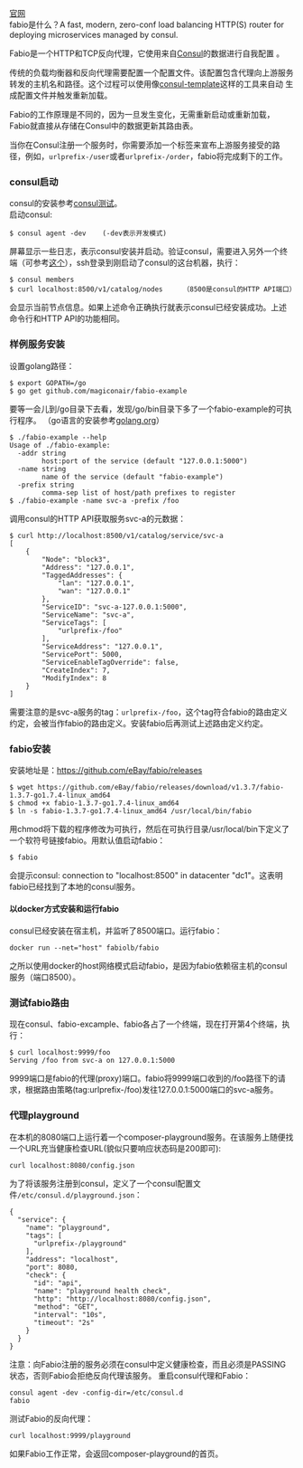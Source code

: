 [官网](https://fabiolb.net/)  
fabio是什么？A fast, modern, zero-conf load balancing HTTP(S) router for deploying microservices managed by consul.  

Fabio是一个HTTP和TCP反向代理，它使用来自[Consul](https://consul.io/)的数据进行自我配置 。

传统的负载均衡器和反向代理需要配置一个配置文件。该配置包含代理向上游服务转发的主机名和路径。这个过程可以使用像[consul-template](https://github.com/hashicorp/consul-template)这样的工具来自动 生成配置文件并触发重新加载。

Fabio的工作原理是不同的，因为一旦发生变化，无需重新启动或重新加载，Fabio就直接从存储在Consul中的数据更新其路由表。

当你在Consul注册一个服务时，你需要添加一个标签来宣布上游服务接受的路径，例如，`urlprefix-/user`或者`urlprefix-/order`，fabio将完成剩下的工作。 

### consul启动
consul的安装参考[consul测试](consul测试)。  
启动consul:
```
$ consul agent -dev    (-dev表示开发模式)
```
屏幕显示一些日志，表示consul安装并启动。验证consul，需要进入另外一个终端（可参考[这个](https://github.com/wbwangk/wbwangk.github.io/wiki/virtualbox-vagrant-gitbash%E5%85%A5%E9%97%A8)），ssh登录到刚启动了consul的这台机器，执行：
```
$ consul members
$ curl localhost:8500/v1/catalog/nodes     （8500是consul的HTTP API端口）
```
会显示当前节点信息。如果上述命令正确执行就表示consul已经安装成功。上述命令行和HTTP API的功能相同。

### 样例服务安装

设置golang路径：
```
$ export GOPATH=/go
$ go get github.com/magiconair/fabio-example
```
要等一会儿到/go目录下去看，发现/go/bin目录下多了一个fabio-example的可执行程序。
（go语言的安装参考[golang.org](golang.org)）
```
$ ./fabio-example --help
Usage of ./fabio-example:
  -addr string
        host:port of the service (default "127.0.0.1:5000")
  -name string
        name of the service (default "fabio-example")
  -prefix string
        comma-sep list of host/path prefixes to register
$ ./fabio-example -name svc-a -prefix /foo
```
调用consul的HTTP API获取服务svc-a的元数据：
```
$ curl http://localhost:8500/v1/catalog/service/svc-a
[
    {
        "Node": "block3",
        "Address": "127.0.0.1",
        "TaggedAddresses": {
            "lan": "127.0.0.1",
            "wan": "127.0.0.1"
        },
        "ServiceID": "svc-a-127.0.0.1:5000",
        "ServiceName": "svc-a",
        "ServiceTags": [
            "urlprefix-/foo"
        ],
        "ServiceAddress": "127.0.0.1",
        "ServicePort": 5000,
        "ServiceEnableTagOverride": false,
        "CreateIndex": 7,
        "ModifyIndex": 8
    }
]
```
需要注意的是svc-a服务的tag：```urlprefix-/foo```，这个tag符合fabio的路由定义约定，会被当作fabio的路由定义。安装fabio后再测试上述路由定义约定。
### fabio安装
安装地址是：https://github.com/eBay/fabio/releases
```
$ wget https://github.com/eBay/fabio/releases/download/v1.3.7/fabio-1.3.7-go1.7.4-linux_amd64
$ chmod +x fabio-1.3.7-go1.7.4-linux_amd64
$ ln -s fabio-1.3.7-go1.7.4-linux_amd64 /usr/local/bin/fabio
```
用chmod将下载的程序修改为可执行，然后在可执行目录/usr/local/bin下定义了一个软符号链接fabio。用默认值启动fabio：
```
$ fabio
```
会提示consul: connection to "localhost:8500" in datacenter "dc1"。这表明fabio已经找到了本地的consul服务。

#### 以docker方式安装和运行fabio
consul已经安装在宿主机，并监听了8500端口。运行fabio：
```
docker run --net="host" fabiolb/fabio
```
之所以使用docker的host网络模式启动fabio，是因为fabio依赖宿主机的consul服务（端口8500）。

### 测试fabio路由
现在consul、fabio-excample、fabio各占了一个终端，现在打开第4个终端，执行：
```
$ curl localhost:9999/foo
Serving /foo from svc-a on 127.0.0.1:5000
```
9999端口是fabio的代理(proxy)端口。fabio将9999端口收到的/foo路径下的请求，根据路由策略(tag:urlprefix-/foo)发往127.0.0.1:5000端口的svc-a服务。

### 代理playground
在本机的8080端口上运行着一个composer-playground服务。在该服务上随便找一个URL充当健康检查URL(貌似只要响应状态码是200即可):
```
curl localhost:8080/config.json
```
为了将该服务注册到consul，定义了一个consul配置文件`/etc/consul.d/playground.json`：
```
{
  "service": {
    "name": "playground",
    "tags": [
      "urlprefix-/playground"
    ],
    "address": "localhost",
    "port": 8080,
    "check": {
      "id": "api",
      "name": "playground health check",
      "http": "http://localhost:8080/config.json",
      "method": "GET",
      "interval": "10s",
      "timeout": "2s"
    }
  }
}
```
注意：向Fabio注册的服务必须在consul中定义健康检查，而且必须是PASSING状态，否则Fabio会拒绝反向代理该服务。
重启consul代理和Fabio：
```
consul agent -dev -config-dir=/etc/consul.d
fabio
```
测试Fabio的反向代理：
```
curl localhost:9999/playground
```
如果Fabio工作正常，会返回composer-playground的首页。